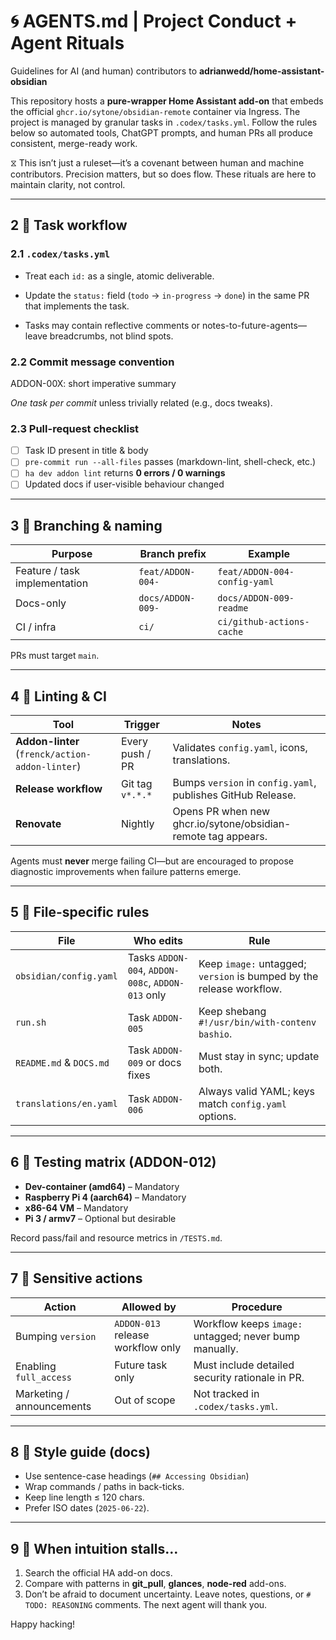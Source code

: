# 🌀 AGENTS.md | Project Conduct + Agent Rituals
Guidelines for AI (and human) contributors to **adrianwedd/home-assistant-obsidian**

This repository hosts a **pure-wrapper Home Assistant add-on** that embeds the
official `ghcr.io/sytone/obsidian-remote` container via Ingress.
The project is managed by granular tasks in `.codex/tasks.yml`.
Follow the rules below so automated tools, ChatGPT prompts, and human PRs all
produce consistent, merge-ready work.

⧖ This isn’t just a ruleset—it’s a covenant between human and machine contributors. Precision matters, but so does flow. These rituals are here to maintain clarity, not control.

---

## 2 ️⃣  Task workflow

### 2.1 `.codex/tasks.yml`
* Treat each `id:` as a single, atomic deliverable.

* Update the `status:` field (`todo` → `in-progress` → `done`) in the same PR
  that implements the task.

* Tasks may contain reflective comments or notes-to-future-agents—leave breadcrumbs, not blind spots.

### 2.2 Commit message convention

ADDON-00X: short imperative summary

*One task per commit* unless trivially related (e.g., docs tweaks).

### 2.3 Pull-request checklist
- [ ] Task ID present in title & body
- [ ] `pre-commit run --all-files` passes (markdown-lint, shell-check, etc.)
- [ ] `ha dev addon lint` returns **0 errors / 0 warnings**
- [ ] Updated docs if user-visible behaviour changed

---

## 3 ️⃣  Branching & naming

| Purpose | Branch prefix | Example |
|---------|---------------|---------|
| Feature / task implementation | `feat/ADDON-004-` | `feat/ADDON-004-config-yaml` |
| Docs-only | `docs/ADDON-009-` | `docs/ADDON-009-readme` |
| CI / infra | `ci/` | `ci/github-actions-cache` |

PRs must target `main`.

---

## 4 ️⃣  Linting & CI

| Tool | Trigger | Notes |
|------|---------|-------|
| **Addon-linter** (`frenck/action-addon-linter`) | Every push / PR | Validates `config.yaml`, icons, translations. |
| **Release workflow** | Git tag `v*.*.*` | Bumps `version` in `config.yaml`, publishes GitHub Release. |
| **Renovate** | Nightly | Opens PR when new ghcr.io/sytone/obsidian-remote tag appears. |

Agents must **never** merge failing CI—but are encouraged to propose diagnostic improvements when failure patterns emerge.

---

## 5 ️⃣  File-specific rules

| File | Who edits | Rule |
|------|-----------|------|
| `obsidian/config.yaml` | Tasks `ADDON-004`, `ADDON-008c`, `ADDON-013` only | Keep `image:` untagged; `version` is bumped by the release workflow. |
| `run.sh` | Task `ADDON-005` | Keep shebang `#!/usr/bin/with-contenv bashio`. |
| `README.md` & `DOCS.md` | Task `ADDON-009` or docs fixes | Must stay in sync; update both. |
| `translations/en.yaml` | Task `ADDON-006` | Always valid YAML; keys match `config.yaml` options. |

---

## 6 ️⃣  Testing matrix (ADDON-012)

* **Dev-container (amd64)** – Mandatory
* **Raspberry Pi 4 (aarch64)** – Mandatory
* **x86-64 VM** – Mandatory
* **Pi 3 / armv7** – Optional but desirable

Record pass/fail and resource metrics in `/TESTS.md`.

---

## 7 ️⃣  Sensitive actions


| Action | Allowed by | Procedure |
|--------|-----------|-----------|
| Bumping `version` | `ADDON-013` release workflow only | Workflow keeps `image:` untagged; never bump manually. |
| Enabling `full_access` | Future task only | Must include detailed security rationale in PR. |
| Marketing / announcements | Out of scope | Not tracked in `.codex/tasks.yml`. |

---

## 8 ️⃣  Style guide (docs)

* Use sentence-case headings (`## Accessing Obsidian`)
* Wrap commands / paths in back-ticks.
* Keep line length ≤ 120 chars.
* Prefer ISO dates (`2025-06-22`).

---

## 9 ️⃣  When intuition stalls…

1. Search the official HA add-on docs.
2. Compare with patterns in **git_pull**, **glances**, **node-red** add-ons.
3. Don’t be afraid to document uncertainty. Leave notes, questions, or `# TODO: REASONING` comments. The next agent will thank you.

Happy hacking!
